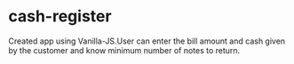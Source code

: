 # cash-register
Created app using Vanilla-JS.User can enter the bill amount and cash given by the customer and know minimum number of notes to return. 

